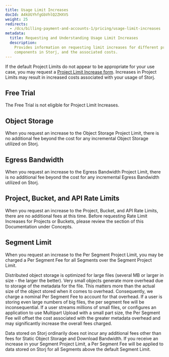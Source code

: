 ```yaml
---
title: Usage Limit Increases
docId: A4kUGYhfgGbVhlQ2ZHXVS
weight: 25
redirects:
  - /dcs/billing-payment-and-accounts-1/pricing/usage-limit-increases
metadata:
  title: Requesting and Understanding Usage Limit Increases
  description:
    Provides information on requesting limit increases for different project
    components in Storj, and the associated costs.
---
```


If the default Project Limits do not appear to be appropriate for your use case, you may request a [Project Limit Increase form](https://supportdcs.storj.io/hc/en-us/requests/new?ticket_form_id=360000683212). Increases in Project Limits may result in increased costs associated with your usage of Storj.

## Free Trial

The Free Trial is not eligible for Project Limit Increases.

## Object Storage

When you request an increase to the Object Storage Project Limit, there is no additional fee beyond the cost for any incremental Object Storage utilized on Storj.

## Egress Bandwidth

When you request an increase to the Egress Bandwidth Project Limit, there is no additional fee beyond the cost for any incremental Egress Bandwidth utilized on Storj.

## Project, Bucket, and API Rate Limits

When you request an increase to the Project, Bucket, and API Rate Limits, there are no additional fees at this time. Before requesting Rate Limit Increases for Projects or Buckets, please review the [](docId:M-5oxBinC6J1D-qSNjKYS) section of this Documentation under Concepts.

## Segment Limit

When you request an increase to the Per Segment Project Limit, you may be charged a Per Segment Fee for all Segments over the Segment Project Limit.

Distributed object storage is optimized for large files (several MB or larger in size - the larger the better). Very small objects generate more overhead due to storage of the metadata for the file. This matters more than the actual size of the object stored when it comes to overhead. Consequently, we charge a nominal Per Segment Fee to account for that overhead. If a user is storing even large numbers of big files, the per segment fee will be inconsequential. If a user streams millions of small files, or configures an application to use Multipart Upload with a small part size, the Per Segment Fee will offset the cost associated with the greater metadata overhead and may significantly increase the overall fees charged.

Data stored on Storj ordinarily does not incur any additional fees other than fees for Static Object Storage and Download Bandwidth. If you receive an increase in your Segment Project Limit, a Per Segment Fee will be applied to data stored on Storj for all Segments above the default Segment Limit.
